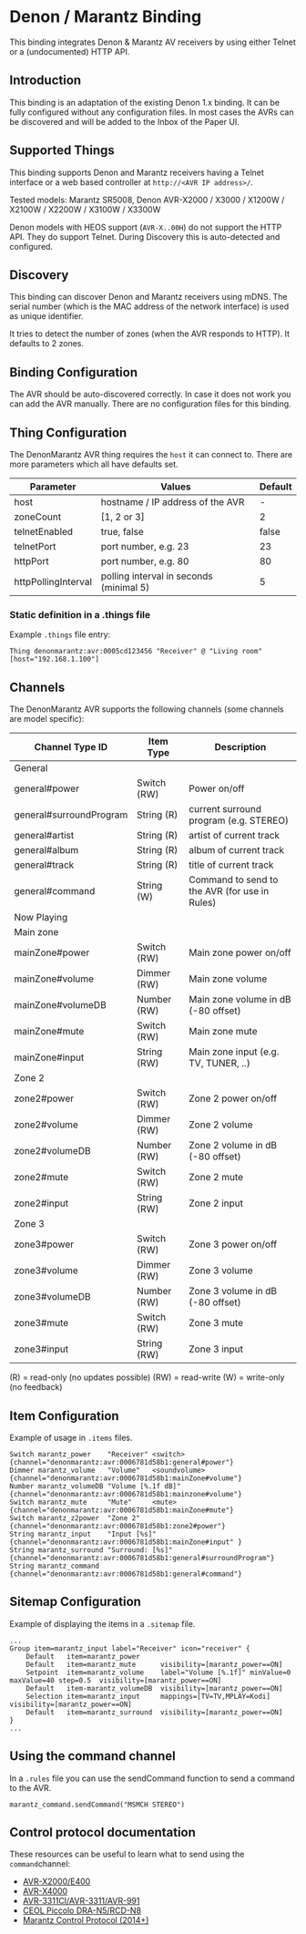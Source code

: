 # Denon / Marantz Binding

This binding integrates Denon & Marantz AV receivers by using either Telnet or a (undocumented) HTTP API.

## Introduction

This binding is an adaptation of the existing Denon 1.x binding.
It can be fully configured without any configuration files.
In most cases the AVRs can be discovered and will be added to the Inbox of the Paper UI.

## Supported Things

This binding supports Denon and Marantz receivers having a Telnet interface or a web based controller at `http://<AVR IP address>/`.

Tested models: Marantz SR5008, Denon AVR-X2000 / X3000 / X1200W / X2100W / X2200W / X3100W / X3300W

Denon models with HEOS support (`AVR-X..00H`) do not support the HTTP API. They do support Telnet.
During Discovery this is auto-detected and configured.

## Discovery

This binding can discover Denon and Marantz receivers using mDNS.
The serial number (which is the MAC address of the network interface) is used as unique identifier.

It tries to detect the number of zones (when the AVR responds to HTTP). It defaults to 2 zones.

## Binding Configuration

The AVR should be auto-discovered correctly.
In case it does not work you can add the AVR manually.
There are no configuration files for this binding.

## Thing Configuration

The DenonMarantz AVR thing requires the `host` it can connect to.
There are more parameters which all have defaults set.

| Parameter           | Values                                    | Default |
|---------------------|-------------------------------------------|---------|
| host                | hostname / IP address of the AVR          | -       |
| zoneCount           | [1, 2 or 3]                               | 2       |
| telnetEnabled       | true, false                               | false   |
| telnetPort          | port number, e.g. 23                      | 23      |
| httpPort            | port number, e.g. 80                      | 80      |
| httpPollingInterval | polling interval in seconds (minimal 5)   | 5       |

### Static definition in a .things file

Example  `.things` file entry:

```
Thing denonmarantz:avr:0005cd123456 "Receiver" @ "Living room" [host="192.168.1.100"]
```

## Channels

The DenonMarantz AVR supports the following channels (some channels are model specific):

| Channel Type ID         | Item Type    | Description  |
|-------------------------|--------------|--------------|
| General
|  general#power            | Switch (RW) | Power on/off 
|  general#surroundProgram  | String (R) | current surround program (e.g. STEREO)
|  general#artist | String (R) | artist of current track
|  general#album | String (R) |  album of current track
|  general#track | String (R) |  title of current track
|  general#command          | String (W) | Command to send to the AVR (for use in Rules)
|Now Playing
| Main zone
|  mainZone#power    | Switch (RW) | Main zone power on/off
|  mainZone#volume       | Dimmer (RW) | Main zone volume
|  mainZone#volumeDB     | Number (RW) | Main zone volume in dB (-80 offset)
|  mainZone#mute             | Switch (RW) | Main zone mute
|  mainZone#input            | String (RW) | Main zone input (e.g. TV, TUNER, ..)
|  Zone 2
|  zone2#power | Switch (RW) | Zone 2 power on/off
|  zone2#volume | Dimmer (RW) | Zone 2 volume
|  zone2#volumeDB | Number (RW) | Zone 2 volume in dB (-80 offset)
|  zone2#mute | Switch (RW) | Zone 2 mute
|  zone2#input | String (RW) | Zone 2 input
|  Zone 3
|  zone3#power | Switch (RW) | Zone 3 power on/off
|  zone3#volume | Dimmer (RW) | Zone 3 volume
|  zone3#volumeDB | Number (RW) | Zone 3 volume in dB (-80 offset)
|  zone3#mute | Switch (RW) | Zone 3 mute
|  zone3#input | String (RW) | Zone 3 input

(R) = read-only (no updates possible)
(RW) = read-write
(W) = write-only (no feedback)

## Item Configuration

Example of usage in `.items` files.

```
Switch marantz_power    "Receiver" <switch>         {channel="denonmarantz:avr:0006781d58b1:general#power"}
Dimmer marantz_volume   "Volume"   <soundvolume>    {channel="denonmarantz:avr:0006781d58b1:mainZone#volume"}
Number marantz_volumeDB "Volume [%.1f dB]"          {channel="denonmarantz:avr:0006781d58b1:mainzone#volume"}
Switch marantz_mute     "Mute"     <mute>           {channel="denonmarantz:avr:0006781d58b1:mainZone#mute"}
Switch marantz_z2power  "Zone 2"                    {channel="denonmarantz:avr:0006781d58b1:zone2#power"}
String marantz_input    "Input [%s]"                {channel="denonmarantz:avr:0006781d58b1:mainZone#input" }
String marantz_surround "Surround: [%s]"            {channel="denonmarantz:avr:0006781d58b1:general#surroundProgram"}
String marantz_command                              {channel="denonmarantz:avr:0006781d58b1:general#command"}
```

## Sitemap Configuration

Example of displaying the items in a `.sitemap` file.

```
...
Group item=marantz_input label="Receiver" icon="receiver" {
    Default   item=marantz_power
    Default   item=marantz_mute      visibility=[marantz_power==ON]
    Setpoint  item=marantz_volume    label="Volume [%.1f]" minValue=0 maxValue=40 step=0.5  visibility=[marantz_power==ON]
    Default   item-marantz_volumeDB  visibility=[marantz_power==ON]
    Selection item=marantz_input     mappings=[TV=TV,MPLAY=Kodi]  visibility=[marantz_power==ON]
    Default   item=marantz_surround  visibility=[marantz_power==ON]
}
...
```

## Using the command channel

In a `.rules` file you can use the sendCommand function to send a command to the AVR.

```
marantz_command.sendCommand("MSMCH STEREO")
```

## Control protocol documentation

These resources can be useful to learn what to send using the `command`channel:

- [AVR-X2000/E400](http://www2.aerne.com/Public/dok-sw.nsf/0c6187bc750a16fcc1256e3c005a9740/96a2ba120706d10dc1257bdd0033493f/$FILE/AVRX2000_E400_PROTOCOL(10.1.0)_V04.pdf)
- [AVR-X4000](https://usa.denon.com/us/product/hometheater/receivers/avrx4000?docname=AVRX4000_PROTOCOL(10%203%200)_V03.pdf)
- [AVR-3311CI/AVR-3311/AVR-991](http://www.awe-europe.com/documents/Control%20Docs/Denon/Archive/AVR3311CI_AVR3311_991_PROTOCOL_V7.1.0.pdf)
- [CEOL Piccolo DRA-N5/RCD-N8](http://www.audioproducts.com.au/downloadcenter/products/Denon/CEOLPICCOLOBK/Manuals/DRAN5_RCDN8_PROTOCOL_V.1.0.0.pdf)
- [Marantz Control Protocol (2014+)](http://m.us.marantz.com/DocumentMaster/US/Marantz%202014%20NR%20Series%20-%20SR%20Series%20RS232%20IP%20Protocol.xls)

